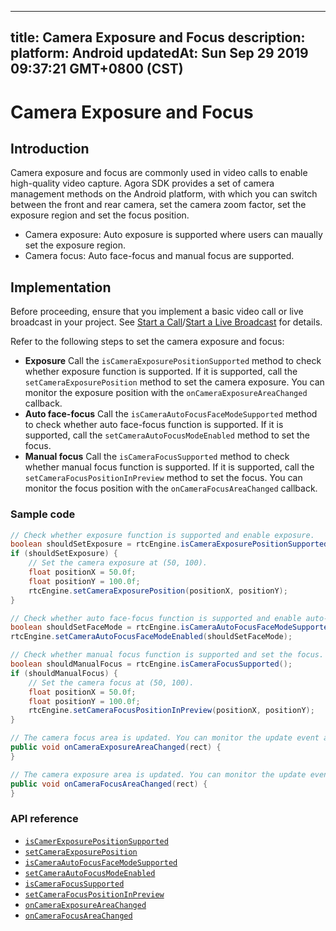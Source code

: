 
---
title: Camera Exposure and Focus
description: 
platform: Android
updatedAt: Sun Sep 29 2019 09:37:21 GMT+0800 (CST)
---
# Camera Exposure and Focus
## Introduction

Camera exposure and focus are commonly used in video calls to enable high-quality video capture. Agora SDK provides a set of camera management methods on the Android platform, with which you can switch between the front and rear camera, set the camera zoom factor, set the exposure region and set the focus position.

- Camera exposure: Auto exposure is supported where users can maually set the exposure region.
- Camera focus: Auto face-focus and manual focus are supported.

## Implementation

Before proceeding, ensure that you implement a basic video call or live broadcast in your project. See [Start a Call](../../en/Interactive%20Broadcast/start_call_android.md)/[Start a Live Broadcast](../../en/Interactive%20Broadcast/start_live_android.md) for details.

Refer to the following steps to set the camera exposure and focus:

- **Exposure**
Call the `isCameraExposurePositionSupported` method to check whether exposure function is supported. If it is supported, call the `setCameraExposurePosition` method to set the camera exposure.
You can monitor the exposure position with the `onCameraExposureAreaChanged` callback.
- **Auto face-focus**
Call the `isCameraAutoFocusFaceModeSupported` method to check whether auto face-focus function is supported. If it is supported, call the `setCameraAutoFocusModeEnabled` method to set the focus.
- **Manual focus**
Call the `isCameraFocusSupported` method to check whether manual focus function is supported. If it is supported, call the `setCameraFocusPositionInPreview` method to set the focus.
You can monitor the focus position with the `onCameraFocusAreaChanged` callback.

### Sample code

```java
// Check whether exposure function is supported and enable exposure.
boolean shouldSetExposure = rtcEngine.isCameraExposurePositionSupported();
if (shouldSetExposure) {
    // Set the camera exposure at (50, 100).
    float positionX = 50.0f;
    float positionY = 100.0f;
    rtcEngine.setCameraExposurePosition(positionX, positionY);
}

// Check whether auto face-focus function is supported and enable auto-face focus.
boolean shouldSetFaceMode = rtcEngine.isCameraAutoFocusFaceModeSupported();
rtcEngine.setCameraAutoFocusFaceModeEnabled(shouldSetFaceMode);

// Check whether manual focus function is supported and set the focus.
boolean shouldManualFocus = rtcEngine.isCameraFocusSupported();
if (shouldManualFocus) {
    // Set the camera focus at (50, 100).
    float positionX = 50.0f;
    float positionY = 100.0f;
    rtcEngine.setCameraFocusPositionInPreview(positionX, positionY);
}

// The camera focus area is updated. You can monitor the update event and implement corresponding logic.
public void onCameraExposureAreaChanged(rect) {
}

// The camera exposure area is updated. You can monitor the update event the implement corresponding logic.
public void onCameraFocusAreaChanged(rect) {
}
```

### API reference

- [`isCamerExposurePositionSupported`](https://docs.agora.io/en/Interactive%20Broadcast/API%20Reference/java/classio_1_1agora_1_1rtc_1_1_rtc_engine.html#a6818c2a98bebeb72e4802b1c585da99b)
- [`setCameraExposurePosition`](https://docs.agora.io/en/Interactive%20Broadcast/API%20Reference/java/classio_1_1agora_1_1rtc_1_1_rtc_engine.html#a0ac20919f60df42635850c53c9cbdefd)
- [`isCameraAutoFocusFaceModeSupported`](https://docs.agora.io/en/Interactive%20Broadcast/API%20Reference/java/classio_1_1agora_1_1rtc_1_1_rtc_engine.html#a09f61f738cf7d8a1902761e03a7fa600)
- [`setCameraAutoFocusModeEnabled`](https://docs.agora.io/en/Interactive%20Broadcast/API%20Reference/java/classio_1_1agora_1_1rtc_1_1_rtc_engine.html#a7e67afe7ad0045448fe0bd97203afcee)
- [`isCameraFocusSupported`](https://docs.agora.io/en/Interactive%20Broadcast/API%20Reference/java/classio_1_1agora_1_1rtc_1_1_rtc_engine.html#a0e20f04ccecfc41aa23bf63116c9a8cd)
- [`setCameraFocusPositionInPreview`](https://docs.agora.io/en/Interactive%20Broadcast/API%20Reference/java/classio_1_1agora_1_1rtc_1_1_rtc_engine.html#aba273e4337a760d883b6c7c1344183c0)
- [`onCameraExposureAreaChanged`](https://docs.agora.io/en/Interactive%20Broadcast/API%20Reference/java/classio_1_1agora_1_1rtc_1_1_i_rtc_engine_event_handler.html#ab6bc82a55191e596d5bf5a7c56bdf95e)
- [`onCameraFocusAreaChanged`](https://docs.agora.io/en/Interactive%20Broadcast/API%20Reference/java/classio_1_1agora_1_1rtc_1_1_i_rtc_engine_event_handler.html#a7af6c96c4c35587a13d1e367255e3ec0)
